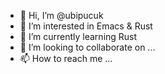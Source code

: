 - 👋 Hi, I’m @ubipucuk
- 👀 I’m interested in Emacs & Rust
- 🌱 I’m currently learning Rust
- 💞️ I’m looking to collaborate on ...
- 📫 How to reach me ...

<!---
ubipucuk/ubipucuk is a ✨ special ✨ repository because its `README.md` (this file) appears on your GitHub profile.
You can click the Preview link to take a look at your changes.
--->
